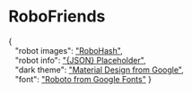 # RoboFriends

{<br />
&nbsp;&nbsp;&nbsp;"robot images": ["RoboHash"](https://robohash.org/),<br/>
&nbsp;&nbsp;&nbsp;"robot info":  ["{JSON} Placeholder"](https://jsonplaceholder.typicode.com/),<br/>
&nbsp;&nbsp;&nbsp;"dark theme": ["Material Design from Google"](https://material.io/design/color/dark-theme.html),<br/>
&nbsp;&nbsp;&nbsp;"font": ["Roboto from Google Fonts"](https://fonts.google.com/specimen/Roboto?selection.family=Roboto)
}
